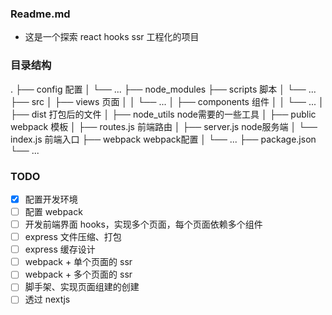 ### Readme.md

- 这是一个探索 react hooks ssr 工程化的项目

### 目录结构

.
├── config 配置
│   └── ...
├── node_modules
├── scripts 脚本
│   └── ...
├── src
│   ├── views 页面
│   │   └── ...
│   ├── components 组件
│   │   └── ...
│   ├── dist 打包后的文件
│   ├── node_utils node需要的一些工具
│   ├── public webpack 模板
│   ├── routes.js 前端路由
│   ├── server.js node服务端
│   └── index.js 前端入口
├── webpack webpack配置
│   └── ...
├── package.json
└── ...

### TODO

- [x] 配置开发环境 
- [ ] 配置 webpack
- [ ] 开发前端界面 hooks，实现多个页面，每个页面依赖多个组件
- [ ] express 文件压缩、打包
- [ ] express 缓存设计
- [ ] webpack + 单个页面的 ssr
- [ ] webpack + 多个页面的 ssr
- [ ] 脚手架、实现页面组建的创建
- [ ] 透过 nextjs
